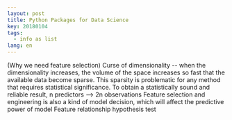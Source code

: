 ```yaml
---
layout: post
title: Python Packages for Data Science 
key: 20180104
tags:
  - info as list
lang: en
---
```



(Why we need feature selection) Curse of dimensionality -- when the dimensionality increases, the volume of the space increases so fast that the available data become sparse. This sparsity is problematic for any method that requires statistical significance. To obtain a statistically sound and reliable result, n predictors --> 2n observations
Feature selection and engineering is also a kind of model decision, which will affect the predictive power of model
Feature relationship hypothesis test

